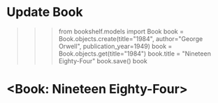 # Update Book

>>> from bookshelf.models import Book
>>> book = Book.objects.create(title="1984", author="George Orwell", publication_year=1949)
>>> book = Book.objects.get(title="1984")
>>> book.title = "Nineteen Eighty-Four"
>>> book.save()
>>> book
# <Book: Nineteen Eighty-Four>
